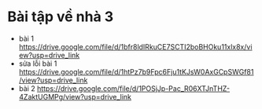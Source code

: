 # Bài tập về nhà 3
- bài 1 https://drive.google.com/file/d/1bfr8ldIRkuCE7SCTI2boBHOku11xlx8x/view?usp=drive_link
- sửa lỗi bài 1 https://drive.google.com/file/d/1htPz7b9Fpc6Fju1tKJsW0AxGCpSWGf81/view?usp=drive_link
- bài 2 https://drive.google.com/file/d/1POSjJp-Pac_R06XTJnTHZ-4ZaktUGMPg/view?usp=drive_link
